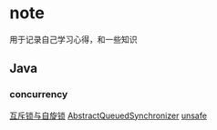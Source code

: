 # note
用于记录自己学习心得，和一些知识

## Java
### concurrency
[互斥锁与自旋锁](./java/concurrency/lock.md)
[AbstractQueuedSynchronizer](./java/concurrency/lock.md/AbstractQueuedSynchronizer.md)
[unsafe](./java/concurrency/lock.md/unsafe.md)